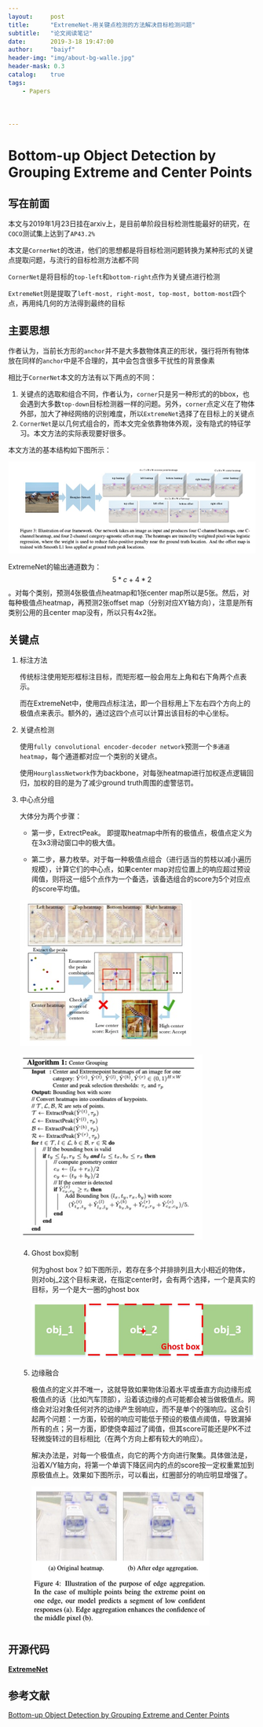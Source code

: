 ```yaml
---
layout:     post
title:      "ExtremeNet-用关键点检测的方法解决目标检测问题"
subtitle:   "论文阅读笔记"
date:       2019-3-18 19:47:00
author:     "baiyf"
header-img: "img/about-bg-walle.jpg"
header-mask: 0.3
catalog:    true
tags:
    - Papers



---
```


# Bottom-up Object Detection by Grouping Extreme and Center Points

## 写在前面

本文与2019年1月23日挂在arxiv上，是目前单阶段目标检测性能最好的研究，在`COCO`测试集上达到了`AP43.2%`

本文是`CornerNet`的改进，他们的思想都是将目标检测问题转换为某种形式的关键点提取问题，与流行的目标检测方法都不同

`CornerNet`是将目标的`top-left`和`bottom-right`点作为关键点进行检测

`ExtremeNet`则是提取了`left-most, right-most, top-most, bottom-most`四个点，再用纯几何的方法得到最终的目标

## 主要思想

作者认为，当前长方形的`anchor`并不是大多数物体真正的形状，强行将所有物体放在同样的`anchor`中是不合理的，其中会包含很多干扰性的背景像素

相比于`CornerNet`本文的方法有以下两点的不同：

1. 关键点的选取和组合不同，作者认为，`corner`只是另一种形式的的bbox，也会遇到大多数`top-down`目标检测器一样的问题。另外，`corner`点定义在了物体外部，加大了神经网络的识别难度，所以`ExtremeNet`选择了在目标上的关键点
2. `CornerNet`是以几何式组合的，而本文完全依靠物体外观，没有隐式的特征学习。本文方法的实际表现要好很多。

本文方法的基本结构如下图所示：

![extremenet](/img/post/extremenet.jpg)

ExtremeNet的输出通道数为：$$5*c+4*2​$$。对每个类别，预测4张极值点heatmap和1张center map所以是5张。然后，对每种极值点heatmap，再预测2张offset map（分别对应XY轴方向），注意是所有类别公用的且center map没有，所以只有4x2张。

## 关键点

1. 标注方法

   传统标注使用矩形框标注目标，而矩形框一般会用左上角和右下角两个点表示。

   而在ExtremeNet中，使用四点标注法，即一个目标用上下左右四个方向上的极值点来表示。额外的，通过这四个点可以计算出该目标的中心坐标。

2. 关键点检测

   使用`fully convolutional encoder-decoder network`预测一个`多通道heatmap`，每个通道都对应一个类别的关键点。

   使用`HourglassNetwork`作为backbone，对每张heatmap进行加权逐点逻辑回归，加权的目的是为了减少ground truth周围的虚警惩罚。

3. 中心点分组

   大体分为两个步骤：

   - 第一步，ExtrectPeak。 即提取heatmap中所有的极值点，极值点定义为在3x3滑动窗口中的极大值。

   - 第二步，暴力枚举。对于每一种极值点组合（进行适当的剪枝以减小遍历规模），计算它们的中心点，如果center map对应位置上的响应超过预设阈值，则将这一组5个点作为一个备选，该备选组合的score为5个对应点的score平均值。

   ![extreme_group](/img/post/extreme_group.jpg)

   ![extreme_group_table](/img/post/extreme_group_table.jpg)

   4. Ghost box抑制

      何为ghost box？如下图所示，若存在多个并排排列且大小相近的物体，则对obj_2这个目标来说，在指定center时，会有两个选择，一个是真实的目标，另一个是大一圈的ghost box

      ![ghostbox](/img/post/ghostbox.jpg)

      

   5. 边缘融合

      极值点的定义并不唯一，这就导致如果物体沿着水平或垂直方向边缘形成极值点的话（比如汽车顶部），沿着该边缘的点可能都会被当做极值点。网络会对沿对象任何对齐的边缘产生弱响应，而不是单个的强响应。这会引起两个问题：一方面，较弱的响应可能低于预设的极值点阈值，导致漏掉所有的点；另一方面，即使侥幸超过了阈值，但其score可能还是PK不过轻微旋转过的目标相比（在两个方向上都有较大的响应）。

      解决办法是，对每一个极值点，向它的两个方向进行聚集。具体做法是，沿着X/Y轴方向，将第一个单调下降区间内的点的score按一定权重累加到原极值点上。效果如下图所示，可以看出，红圈部分的响应明显增强了。

      ![edge_aggregation](/img/post/edge_aggregation.jpg)

## 开源代码

[**ExtremeNet**](https://github.com/xingyizhou/ExtremeNet)

## 参考文献

[Bottom-up Object Detection by Grouping Extreme and Center Points](https://arxiv.org/pdf/1901.08043.pdf)